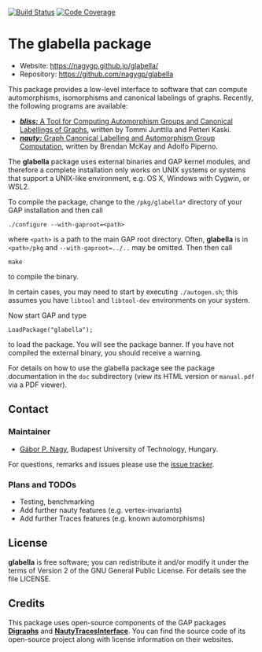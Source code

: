 [![Build Status](https://github.com/nagygp/glabella/workflows/CI/badge.svg?branch=master)](https://github.com/nagygp/glabella/actions?query=workflow%3ACI+branch%3Amaster)
[![Code Coverage](https://codecov.io/github/nagygp/glabella/coverage.svg?branch=master&token=)](https://codecov.io/gh/nagygp/glabella)

# The glabella package

* Website: https://nagygp.github.io/glabella/
* Repository: https://github.com/nagygp/glabella

This package provides a low-level interface to software that can compute automorphisms, isomorphisms and canonical labelings of graphs. Recently, the following programs are available:

* [***bliss:*** A Tool for Computing Automorphism Groups and Canonical Labellings of Graphs](http://www.tcs.hut.fi/Software/bliss/), written by Tommi Junttila and Petteri Kaski.
* [***nauty:*** Graph Canonical Labelling and Automorphism Group Computation](https://pallini.di.uniroma1.it/), written by Brendan McKay and Adolfo Piperno.

The **glabella** package uses external binaries and GAP kernel modules, and therefore a complete installation only works on UNIX systems or systems that support a UNIX-like environment, e.g. OS X, Windows with Cygwin, or WSL2. 

To compile the package, change to the `/pkg/glabella*` directory of your GAP installation and then call

	./configure --with-gaproot=<path>

where `<path>` is a path to the main GAP root directory. Often, **glabella** is in `<path>/pkg` and `--with-gaproot=../..` may be omitted. Then then call

	make 

to compile the binary. 

In certain cases, you may need to start by executing `./autogen.sh`; this assumes you have `libtool` and `libtool-dev` environments on your system.  

Now start GAP and type

	LoadPackage("glabella");

to load the package. You will see the package banner. If you have not compiled the external binary, you should receive a warning.

For details on how to use the glabella package see the package documentation in the `doc` subdirectory (view its HTML version or  `manual.pdf`  via a PDF viewer). 

## Contact

### Maintainer

* [Gábor P. Nagy](https://algebra.math.bme.hu/nagy-gabor), Budapest University of Technology, Hungary.

For questions, remarks and issues please use the [issue tracker](https://github.com/nagygp/glabella/issues).

### Plans and TODOs

* Testing, benchmarking
* Add further nauty features (e.g. vertex-invariants)
* Add further Traces features (e.g. known automorphisms)

## License

**glabella** is free software; you can redistribute it and/or modify it under the terms of Version 2 of the GNU General Public License. For details see the file LICENSE.

## Credits

This package uses open-source components of the GAP packages [**Digraphs**](https://github.com/gap-packages/Digraphs) and [**NautyTracesInterface**](https://github.com/gap-packages/NautyTracesInterface). You can find the source code of its open-source project along with license information on their websites. 
